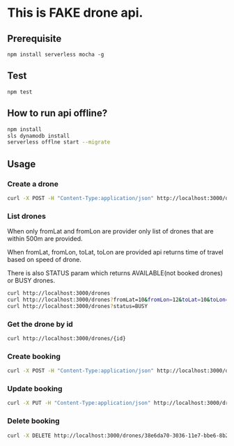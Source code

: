 # This is FAKE drone api.

## Prerequisite

`npm install serverless mocha -g`

## Test

`npm test`

## How to run api offline?

```bash
npm install
sls dynamodb install
serverless offlne start --migrate
```


## Usage

### Create a drone

```bash
curl -X POST -H "Content-Type:application/json" http://localhost:3000/drones --data '{ "name": "Thook", "speed": 1, "location": { "lon": 60.161679 ,"lat": 24.957612}}'
```

### List drones
When only fromLat and fromLon are provider only list of drones that are within 500m are provided.

When fromLat, fromLon, toLat, toLon are provided api returns time of travel based on speed of drone.

There is also STATUS param which returns AVAILABLE(not booked drones) or BUSY drones.
```bash
curl http://localhost:3000/drones
curl http://localhost:3000/drones?fromLat=10&fromLon=12&toLat=10&toLon=12.5
curl http://localhost:3000/drones?status=BUSY
```

### Get the drone by id
```bash
curl http://localhost:3000/drones/{id}
```

### Create booking
```bash
curl -X POST -H "Content-Type:application/json" http://localhost:3000/drones/bookings --data '{  "droneId": "38e6da70-3036-11e7-bbe6-8b20de079d19", "route": {  "from": { "lon": 60.161679 ,"lat": 24.957612}, "to": { "lon": 60.161679 ,"lat": 24.957612}}}'
```

### Update booking
```bash
curl -X PUT -H "Content-Type:application/json" http://localhost:3000/drones/9bc999d0-3035-11e7-89fa-990ea7966214/bookings --data '{   "route": {  "from": { "lon": 70 ,"lat": 80}, "to": { "lon": 71 ,"lat": 72}}}'
```

### Delete booking
```bash
curl -X DELETE http://localhost:3000/drones/38e6da70-3036-11e7-bbe6-8b20de079d19/bookings
```